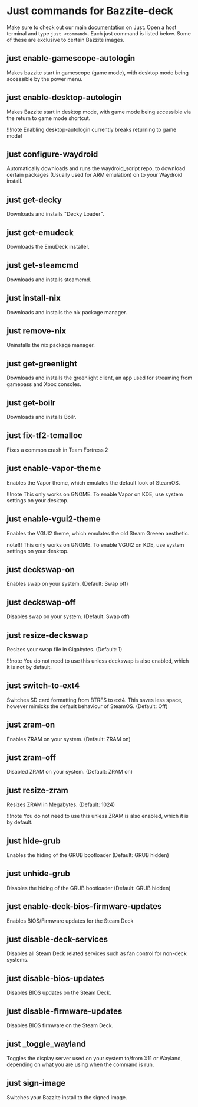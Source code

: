 # Just commands for Bazzite-deck
Make sure to check out our main [documentation](https://universal-blue.org/guide/just/) on Just. Open a host terminal and type `just <command>`.  Each just command is listed below.  Some of these are exclusive to certain Bazzite images.

## just enable-gamescope-autologin
Makes bazzite start in gamescope (game mode), with desktop mode being accessible by the power menu.

## just enable-desktop-autologin
Makes Bazzite start in desktop mode, with game mode being accessible via the return to game mode shortcut.

!!!note
    Enabling desktop-autologin currently breaks returning to game mode!

## just configure-waydroid
Automatically downloads and runs the waydroid_script repo, to download certain packages (Usually used for ARM emulation) on to your Waydroid install.

## just get-decky
Downloads and installs "Decky Loader".

## just get-emudeck
Downloads the EmuDeck installer.

## just get-steamcmd
Downloads and installs steamcmd.

## just install-nix
Downloads and installs the nix package manager.

## just remove-nix
Uninstalls the nix package manager.

## just get-greenlight
Downloads and installs the greenlight client, an app used for streaming from gamepass and Xbox consoles.

## just get-boilr
Downloads and installs Boilr.

## just fix-tf2-tcmalloc
Fixes a common crash in Team Fortress 2

## just enable-vapor-theme
Enables the Vapor theme, which emulates the default look of SteamOS.

!!!note
    This only works on GNOME. To enable Vapor on KDE, use system settings on your desktop.

## just enable-vgui2-theme
Enables the VGUI2 theme, which emulates the old Steam Greeen aesthetic.

note!!!
    This only works on GNOME. To enable VGUI2 on KDE, use system settings on your desktop.

## just deckswap-on
Enables swap on your system. (Default: Swap off)

## just deckswap-off
Disables swap on your system. (Default: Swap off)

## just resize-deckswap
Resizes your swap file in Gigabytes. (Default: 1)

!!!note
    You do not need to use this unless deckswap is also enabled, which it is not by default.

## just switch-to-ext4
Switches SD card formatting from BTRFS to ext4. This saves less space, however mimicks the default behaviour of SteamOS. (Default: Off)

## just zram-on
Enables ZRAM on your system. (Default: ZRAM on)

## just zram-off
Disabled ZRAM on your system. (Default: ZRAM on)

## just resize-zram
Resizes ZRAM in Megabytes. (Default: 1024)

!!!note
    You do not need to use this unless ZRAM is also enabled, which it is by default.

## just hide-grub
Enables the hiding of the GRUB bootloader (Default: GRUB hidden)

## just unhide-grub
Disables the hiding of the GRUB bootloader (Default: GRUB hidden)

## just enable-deck-bios-firmware-updates
Enables BIOS/Firmware updates for the Steam Deck

## just disable-deck-services
Disables all Steam Deck related services such as fan control for non-deck systems.

## just disable-bios-updates
Disables BIOS updates on the Steam Deck.

## just disable-firmware-updates
Disables BIOS firmware on the Steam Deck.

## just _toggle_wayland
Toggles the display server used on your system to/from X11 or Wayland, depending on what you are using when the command is run.

## just sign-image
Switches your Bazzite install to the signed image.

